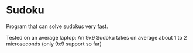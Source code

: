 # Sudoku
Program that can solve sudokus very fast.

Tested on an average laptop:
An 9x9 Sudoku takes on average about 1 to 2 microseconds (only 9x9 support so far)
